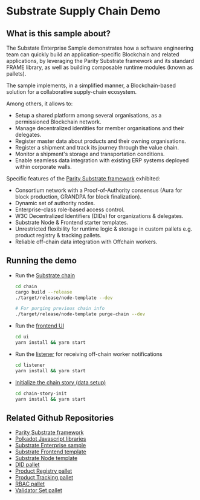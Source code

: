 # Substrate Supply Chain Demo

## What is this sample about?

The Substate Enterprise Sample demonstrates how a software engineering team can quickly build an application-specific Blockchain and related applications, by leveraging the Parity Substrate framework and its standard FRAME library, as well as building composable runtime modules (known as pallets).

The sample implements, in a simplified manner, a Blockchain-based solution for a collaborative supply-chain ecosystem.

Among others, it allows to:

- Setup a shared platform among several organisations, as a permissioned Blockchain network.
- Manage decentralized identities for member organisations and their delegates.
- Register master data about products and their owning organisations.
- Register a shipment and track its journey through the value chain.
- Monitor a shipment's storage and transportation conditions.
- Enable seamless data integration with existing ERP systems deployed within corporate walls.

Specific features of the [Parity Substrate framework](https://github.com/paritytech/substrate) exhibited:

- Consortium network with a Proof-of-Authority consensus (Aura for block production, GRANDPA for block finalization).
- Dynamic set of authority nodes.
- Enterprise-class role-based access control.
- W3C Decentralized Identifiers (DIDs) for organizations & delegates.
- Substrate Node & Frontend starter templates.
- Unrestricted flexibility for runtime logic & storage in custom pallets e.g. product registry & tracking pallets.
- Reliable off-chain data integration with Offchain workers.

## Running the demo

- Run the [Substrate chain](https://github.com/gautamdhameja/substrate-enterprise-sample/tree/master/chain)
  
  ```bash
  cd chain
  cargo build --release
  ./target/release/node-template --dev

  # For purging previous chain info
  ./target/release/node-template purge-chain --dev
  ```
  
- Run the [frontend UI](https://github.com/gautamdhameja/substrate-enterprise-sample/tree/master/ui)

  ```bash
  cd ui
  yarn install && yarn start
  ```

- Run the [listener](https://github.com/gautamdhameja/substrate-enterprise-sample/tree/master/listener) for receiving off-chain worker notifications

  ```bash
  cd listener
  yarn install && yarn start
  ```

- [Initialize the chain story (data setup)](https://github.com/gautamdhameja/substrate-enterprise-sample/tree/master/chain-story-init)
  
  ```bash
  cd chain-story-init
  yarn install && yarn start
  ```

## Related Github Repositories

- [Parity Substrate framework](https://github.com/paritytech/substrate)
- [Polkadot Javascript libraries](https://github.com/polkadot-js)
- [Substrate Enterprise sample](https://github.com/gautamdhameja/substrate-enterprise-sample)
- [Substrate Frontend template](https://github.com/substrate-developer-hub/substrate-front-end-template)
- [Substrate Node template](https://github.com/substrate-developer-hub/substrate-node-template)
- [DID pallet](https://github.com/substrate-developer-hub/pallet-did)
- [Product Registry pallet](https://github.com/stiiifff/pallet-product-registry)
- [Product Tracking pallet](https://github.com/stiiifff/pallet-product-registry)
- [RBAC pallet](https://github.com/gautamdhameja/substrate-rbac)
- [Validator Set pallet](https://github.com/gautamdhameja/substrate-validator-set)
